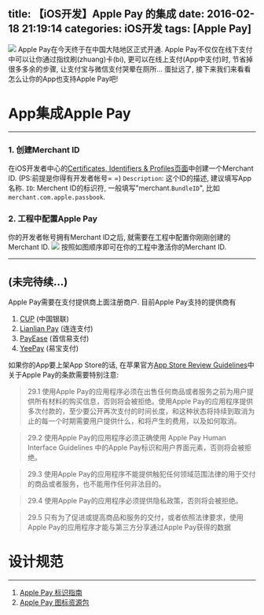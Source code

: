 title: 【iOS开发】Apple Pay 的集成
date: 2016-02-18 21:19:14
categories: iOS开发
tags: [Apple Pay]
---
![](/img/ApplePay/header.jpg)
Apple Pay在今天终于在中国大陆地区正式开通. Apple Pay不仅仅在线下支付中可以让你通过指纹刷(zhuang)卡(bi), 更可以在线上支付(App中支付)时, 节省掉很多多余的步骤, 让支付宝与微信支付哭晕在厕所... 蛋扯远了, 接下来我们来看看怎么让你的App也支持Apple Pay吧!

<!--more-->

# App集成Apple Pay
---
### 1. 创建Merchant ID
在iOS开发者中心的[Certificates, Identifiers & Profiles页面](https://developer.apple.com/account/ios/identifiers/merchant/merchantCreate.action)中创建一个Merchant ID. (PS:前提是你得有开发者帐号= =)
`Description`: 这个ID的描述, 建议填写App名称.
`ID`: Merchent ID的标识符, 一般填写"merchant.`BundleID`", 比如`merchant.com.apple.passbook`.

### 2. 工程中配置Apple Pay
你的开发者帐号拥有Merchant ID之后, 就需要在工程中配置你刚刚创建的Merchant ID.
![](/img/ApplePay/image_1.png)
按照如图顺序即可在你的工程中激活你的Merchant ID.

---
(未完待续...)
---

Apple Pay需要在支付提供商上面注册商户. 目前Apple Pay支持的提供商有
1. [CUP](https://open.unionpay.com/ajweb/product/detail?id=80) (中国银联) 
2. [Lianlian Pay](https://apple.lianlianpay.com/OpenPlatform/) (连连支付) 
3. [PayEase](https://www.beijing.com.cn/product/ApplePay_ch.jsp) (首信易支付) 
4. [YeePay](https://www.yeepay.com/article/specialActivities/queryArticle/56c676b814a6d961550c90eb) (易宝支付) 


如果你的App要上架App Store的话, 在苹果官方[App Store Review Guidelines](https://developer.apple.com/app-store/review/guidelines/#apple-pay)中关于Apple Pay的条款需要特别注意:
> 29.1 使用Apple Pay的应用程序必须在出售任何商品或者服务之前为用户提供所有材料的购买信息，否则将会被拒绝。使用Apple Pay的应用程序提供多次付款的，至少要公开再次支付的时间长度，和这种状态将持续到取消为止的每一个时期需要用户提供什么，和将产生的费用，以及如何取消。

> 29.2 使用Apple Pay的应用程序必须正确使用 Apple Pay Human Interface Guidelines 中的Apple Pay标识和用户界面元素，否则将会被拒绝。
 
> 29.3 使用Apple Pay的应用程序不能提供触犯任何领域范围法律的用于交付的商品或者服务，也不能用作任何非法目的。
 
> 29.4 使用Apple Pay的应用程序必须提供隐私政策，否则将会被拒绝。 
 
> 29.5 只有为了促进或提高商品和服务的交付，或者依照法律要求，使用Apple Pay的应用程序才能与第三方分享通过Apple Pay获得的数据

# 设计规范
---
1. [Apple Pay 标识指南](https://developer.apple.com/apple-pay/Apple-Pay-Identity-Guidelines.pdf)
2. [Apple Pay 图标资源包](https://developer.apple.com/services-account/download?path=/ios/apple_pay_resources/Apple_Pay_Resources.zip)

